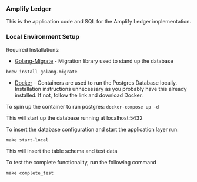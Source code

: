 ### Amplify Ledger

This is the application code and SQL for the Amplify Ledger implementation.

### Local Environment Setup

Required Installations:
* [Golang-Migrate](https://github.com/golang-migrate/migrate) - Migration library used to stand up the database
```
brew install golang-migrate
```
* [Docker](https://docs.docker.com/get-docker/) - Containers are used to run the Postgres Database locally. 
Installation instructions unnecessary as you probably have this already installed. If not, follow the link and download Docker.

To spin up the container to run postgres:
`docker-compose up -d`

This will start up the database running at localhost:5432

To insert the database configuration and start the application layer run:

```
make start-local
```

This will insert the table schema and test data

To test the complete functionality, run the following command

```
make complete_test
```
